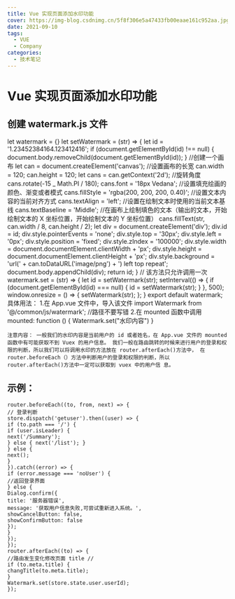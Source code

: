 ```yaml
---
title: Vue 实现页面添加水印功能
cover: https://img-blog.csdnimg.cn/5f8f306e5a47433fb00eaae161c952aa.jpg?x-oss-process=image/watermark,type_ZHJvaWRzYW5zZmFsbGJhY2s,shadow_50,text_Q1NETiBAPGRpdiBjbGFzcz0n6b6Z5a6d5a6dJz4=,size_20,color_FFFFFF,t_70,g_se,x_16#pic_center
date: 2021-09-10
tags:
  - VUE
  - Company
categories:
  - 技术笔记
---
```


# Vue 实现页面添加水印功能

## 创建 watermark.js 文件

let watermark = {}
let setWatermark = (str) => {
let id = '1.23452384164.123412416';
if (document.getElementById(id) !== null) {
document.body.removeChild(document.getElementById(id));
}
//创建一个画布
let can = document.createElement('canvas');
//设置画布的长宽
can.width = 120;
can.height = 120;
let cans = can.getContext('2d');
//旋转角度
cans.rotate(-15 \_ Math.PI / 180);
cans.font = '18px Vedana';
//设置填充绘画的颜色、渐变或者模式
cans.fillStyle = 'rgba(200, 200, 200, 0.40)';
//设置文本内容的当前对齐方式
cans.textAlign = 'left';
//设置在绘制文本时使用的当前文本基线
cans.textBaseline = 'Middle';
//在画布上绘制填色的文本（输出的文本，开始绘制文本的 X 坐标位置，开始绘制文本的 Y 坐标位置）
cans.fillText(str, can.width / 8, can.height / 2);
let div = document.createElement('div');
div.id = id;
div.style.pointerEvents = 'none';
div.style.top = '30px';
div.style.left = '0px';
div.style.position = 'fixed';
div.style.zIndex = '100000';
div.style.width = document.documentElement.clientWidth + 'px';
div.style.height = document.documentElement.clientHeight + 'px';
div.style.background = 'url(' + can.toDataURL('image/png') + ') left top repeat';
document.body.appendChild(div);
return id;
}
// 该方法只允许调用一次
watermark.set = (str) => {
let id = setWatermark(str);
setInterval(() => {
if (document.getElementById(id) === null) {
id = setWatermark(str);
}
}, 500);
window.onresize = () => {
setWatermark(str);
};
}
export default watermark;
具体用法： 1.在 App.vue 文件中，导入该文件
import Watermark from '@/common/js/watermark'; //路径不要写错 2.在 mounted 函数中调用
mounted: function () {
Watermark.set("水印内容")
}

`注意内容： 一般我们的水印内容是当前用户的 id 或者姓名，在 App.vue 文件的 mounted 函数中有可能获取不到 Vuex 的用户信息。 我们一般在路由跳转的时候来进行用户的登录和权限的判断，所以我们可以将调用水印的方法放在 router.afterEach()方法中， 在 router.beforeEach（）方法中判断用户的登录和权限的判断，所以 router.afterEach()方法中一定可以获取到 vuex 中的用户信 息。`

## 示例：

```JS
router.beforeEach((to, from, next) => {
// 登录判断
store.dispatch('getuser').then((user) => {
if (to.path === '/') {
if (user.isLeader) {
next('/Summary');
} else { next('/list'); }
} else {
next();
}
}).catch((error) => {
if (error.message === 'noUser') {
//返回登录界面
} else {
Dialog.confirm({
title: '服务器错误',
message: '获取用户信息失败,可尝试重新进入系统。',
showCancelButton: false,
showConfirmButton: false
});
}
});
});
router.afterEach((to) => {
//路由发生变化修改页面 title //
if (to.meta.title) {
changTitle(to.meta.title);
}
Watermark.set(store.state.user.userId);
});

```
